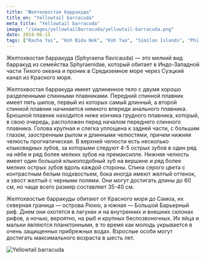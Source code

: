```yaml
---
title: "Желтохвостая барракуда"
title_en: "Yellowtail barracuda"
meta_title: "Yellowtail barracuda"
image: "/images/yellowtailBarracuda/yellowtail-barracuda.png"
date: 2024-06-15
tags: ["Racha Yai", "Koh Bida Nok", "Koh Tao", "Similan Islands", "Phi-Phi"]
---
```


Желтохвостая барракуда (Sphyraena flavicauda) — это мелкий вид барракуд из семейства Sphyraenidae, который обитает в Индо-Западной части Тихого океана и проник в Средиземное море через Суэцкий канал из Красного моря.

Желтохвостая барракуда имеет удлиненное тело с двумя хорошо разделенными спинными плавниками. Передний спинной плавник имеет пять шипов, первый из которых самый длинный, а второй спинной плавник начинается немного впереди анального плавника. Брюшной плавник находится ниже кончика грудного плавника, который, в свою очередь, расположен перед началом переднего спинного плавника. Голова крупная и слегка уплощена к задней части, с большим глазом, заостренным рылом и длинными челюстями, причем нижняя челюсть прогнатическая. В верхней челюсти есть несколько клыковидных зубов, за которыми следуют 4-5 острых зубов в один ряд на нёбе и ряд более мелких зубов на премаксилле. Нижняя челюсть имеет один большой клыкоподобный зуб на вершине и ряд более мелких острых зубов вдоль каждой стороны. Спина серого цвета с контрастным белым подхвостьем, бока иногда имеют желтый оттенок, а хвост желтый с черными полями. Они могут достигать длины до 60 см, но чаще всего размер составляет 35-40 см.

Желтохвостые барракуды обитают от Красного моря до Самоа, их северная граница — острова Рюкю, а южная — Большой Барьерный риф. Днем они охотятся в лагунах и на внутренних и внешних склонах рифов, а ночью, вероятно, на рыб и крупных беспозвоночных. Их яйца и мальки являются планктонными, в то время как молодь укрывается в очень защищенных прибрежных водах. Взрослые особи могут достигать максимального возраста в шесть лет.

![Yellowtail barracuda](https://github.com/Muratov-Egor/diversnotes/blob/master/assets/images/yellowtailBarracuda/yellowtail-barracuda-2.png?raw=true "Yellowtail barracuda")
